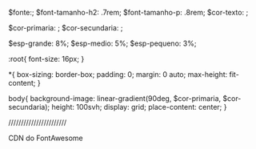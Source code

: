$fonte:;
$font-tamanho-h2: .7rem;
$font-tamanho-p: .8rem;
$cor-texto: ;

$cor-primaria: ;
$cor-secundaria: ;

$esp-grande: 8%;
$esp-medio: 5%;
$esp-pequeno: 3%;


:root{
    font-size: 16px;
}

*{
    box-sizing: border-box;
    padding: 0;
    margin: 0 auto;
    max-height: fit-content;
}

body{
    background-image: linear-gradient(90deg, $cor-primaria, $cor-secundaria);
    height: 100svh;
    display: grid;
    place-content: center;
}

///////////////////////

CDN do FontAwesome
<script src="https://kit.fontawesome.com/782e4cfd7d.js" crossorigin="anonymous"></script>
<link rel="stylesheet" href="https://cdnjs.cloudflare.com/ajax/libs/font-awesome/6.4.0/css/all.min.css" integrity="sha512-iecdLmaskl7CVkqkXNQ/ZH/XLlvWZOJyj7Yy7tcenmpD1ypASozpmT/E0iPtmFIB46ZmdtAc9eNBvH0H/ZpiBw==" crossorigin="anonymous" referrerpolicy="no-referrer" />
